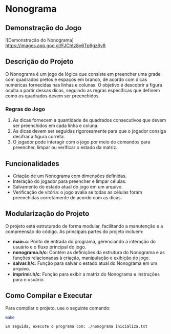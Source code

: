 # Nonograma

## Demonstração do Jogo

![Demonstração do Nonograma]
https://images.app.goo.gl/FJChtz8y6Tp6gz6v8 


## Descrição do Projeto

O Nonograma é um jogo de lógica que consiste em preencher uma grade com quadrados pretos e espaços em branco, de acordo com dicas numéricas fornecidas nas linhas e colunas. 
O objetivo é descobrir a figura oculta a partir dessas dicas, seguindo as regras específicas que definem como os quadrados devem ser preenchidos.

### Regras do Jogo

1. As dicas fornecem a quantidade de quadrados consecutivos que devem ser preenchidos em cada linha e coluna.
2. As dicas devem ser seguidas rigorosamente para que o jogador consiga decifrar a figura correta.
3. O jogador pode interagir com o jogo por meio de comandos para preencher, limpar ou verificar o estado da matriz.

## Funcionalidades

- Criação de um Nonograma com dimensões definidas.
- Interação do jogador para preencher e limpar células.
- Salvamento do estado atual do jogo em um arquivo.
- Verificação de vitória: o jogo avalia se todas as células foram preenchidas corretamente de acordo com as dicas.

## Modularização do Projeto

O projeto está estruturado de forma modular, facilitando a manutenção e a compreensão do código. As principais partes do projeto incluem:

- **main.c**: Ponto de entrada do programa, gerenciando a interação do usuário e o fluxo principal do jogo.
- **nonograma.h/c**: Contém as definições da estrutura do Nonograma e as funções relacionadas à criação, manipulação e exibição do jogo.
- **salvar.h/c**: Função para salvar o estado atual do Nonograma em um arquivo.
- **imprimir.h/c**: Função para exibir a matriz do Nonograma e instruções para o usuário.

## Como Compilar e Executar

Para compilar o projeto, use o seguinte comando:

```bash
make

Em seguida, execute o programa com: ./nonograma inicializa.txt
